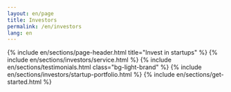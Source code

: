 ```yaml
---
layout: en/page
title: Investors
permalink: /en/investors
lang: en
---
```

{% include en/sections/page-header.html title="Invest in startups" %}
{% include en/sections/investors/service.html %}
{% include en/sections/testimonials.html class="bg-light-brand" %}
{% include en/sections/investors/startup-portfolio.html %}
{% include en/sections/get-started.html %}